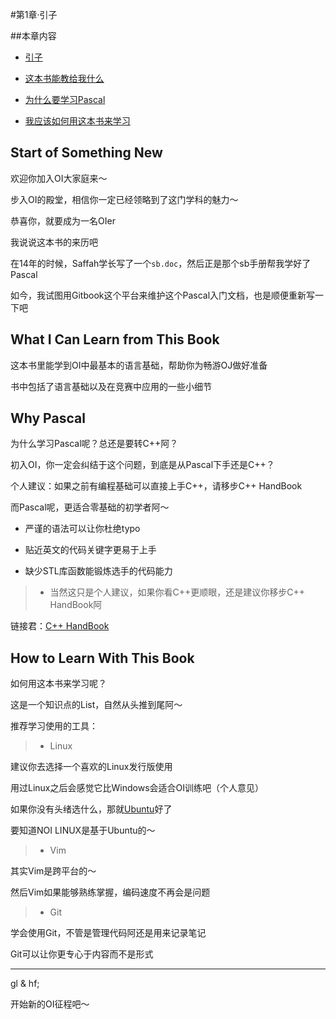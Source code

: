 #第1章·引子

##本章内容

* [引子](#start-of-something-new)

* [这本书能教给我什么](#what-i-can-learn-from-this-book)

* [为什么要学习Pascal](#why-pascal)

* [我应该如何用这本书来学习](#how-to-learn-with-this-book)

## Start of Something New

欢迎你加入OI大家庭来～

步入OI的殿堂，相信你一定已经领略到了这门学科的魅力～

恭喜你，就要成为一名OIer

我说说这本书的来历吧

在14年的时候，Saffah学长写了一个`sb.doc`，然后正是那个sb手册帮我学好了Pascal

如今，我试图用Gitbook这个平台来维护这个Pascal入门文档，也是顺便重新写一下吧

## What I Can Learn from This Book

这本书里能学到OI中最基本的语言基础，帮助你为畅游OJ做好准备

书中包括了语言基础以及在竞赛中应用的一些小细节

## Why Pascal

为什么学习Pascal呢？总还是要转C++阿？

初入OI，你一定会纠结于这个问题，到底是从Pascal下手还是C++？

个人建议：如果之前有编程基础可以直接上手C++，请移步C++ HandBook

而Pascal呢，更适合零基础的初学者阿～

- 严谨的语法可以让你杜绝typo

- 贴近英文的代码关键字更易于上手

- 缺少STL库函数能锻炼选手的代码能力

>* 当然这只是个人建议，如果你看C++更顺眼，还是建议你移步C++ HandBook阿

链接君：[C++ HandBook](#)

## How to Learn With This Book

如何用这本书来学习呢？

这是一个知识点的List，自然从头推到尾阿～

推荐学习使用的工具：

>* Linux

建议你去选择一个喜欢的Linux发行版使用

用过Linux之后会感觉它比Windows会适合OI训练吧（个人意见）

如果你没有头绪选什么，那就[Ubuntu](www.ubuntu.com/download/desktop/)好了

要知道NOI LINUX是基于Ubuntu的～

>* Vim

其实Vim是跨平台的～

然后Vim如果能够熟练掌握，编码速度不再会是问题

>* Git

学会使用Git，不管是管理代码阿还是用来记录笔记

Git可以让你更专心于内容而不是形式

-----------

gl & hf;

开始新的OI征程吧～
